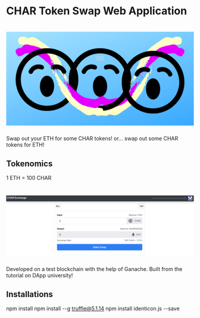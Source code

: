 # CHAR Token Swap Web Application
# ![CHAR Token Swap Cover](/public/assets/cover.png)
Swap out your ETH for some CHAR tokens!
or... swap out some CHAR tokens for ETH!

## Tokenomics
1 ETH = 100 CHAR

# ![CHAR Token Exchange Screenshot](/public/assets/exchange.png)

Developed on a test blockchain with the help of Ganache. Built from the tutorial on DApp university!

## Installations
npm install
npm install --g truffle@5.1.14
npm install identicon.js --save


